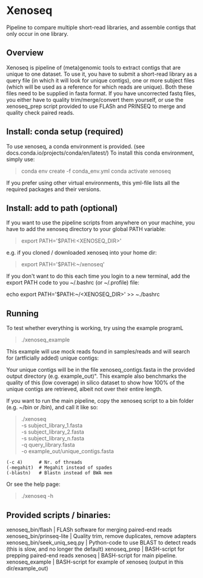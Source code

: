 # Xenoseq
Pipeline to compare multiple short-read libraries, 
and assemble contigs that only occur in one library.

## Overview
Xenoseq is pipeline of (meta)genomic tools to extract
contigs that are unique to one dataset. To use it, you
have to submit a short-read library as a query file (in
which it will look for unique contigs), one or more 
subject files (which will be used as a reference for 
which reads are unique). Both these files need to be 
supplied in fasta format. If you have uncorrected fastq
files, you either have to quality trim/merge/convert them
yourself, or use the xenoseq_prep script provided to use 
FLASh and PRINSEQ to merge and quality check paired reads. 

## Install: conda setup (required) 
To use xenoseq, a conda environment is provided. 
(see docs.conda.io/projects/conda/en/latest/) 
To install this conda environment, simply use: 

> conda env create -f conda_env.yml
> conda activate xenoseq

If you prefer using other virtual environments, this 
yml-file lists all the required packages and their versions.

## Install: add to path (optional)

If you want to use the pipeline scripts from anywhere on 
your machine, you have to add the xenoseq directory to 
your global PATH variable: 

> export PATH='$PATH:<XENOSEQ_DIR>'

e.g. if you cloned / downloaded xenoseq into your home dir:

> export PATH='$PATH:~/xenoseq'

If you don't want to do this each time you login to a new
terminal, add the export PATH code to you ~/.bashrc 
(or ~/.profile) file:

echo export PATH='$PATH:~/<XENOSEQ_DIR>' >> ~./bashrc

## Running 
To test whether everything is working, try using the example
programL

> ./xenoseq_example

This example will use mock reads found in samples/reads and 
will search for (artficially added) unique contigs:

Your unique contigs will be in the file xenoseq_contigs.fasta
in the provided output directory (e.g. example_out)". This 
example also benchmarks the quality of this (low coverage) 
in silico dataset to show how 100% of the unique contigs 
are retrieved, albeit not over their entire length.

If you want to run the main pipeline, copy the xenoseq script
to a bin folder (e.g. ~/bin or /bin), and call it like so:

> ./xenoseq \
	-s subject_library_1.fasta \
	-s subject_library_2.fasta \
	-s subject_library_n.fasta \
	-q query_library.fasta \
	-o example_out/unique_contigs.fasta 

	(-c 4) 		# Nr. of threads
	(-megahit) 	# Megahit instead of spades
	(-blastn) 	# Blastn instead of BWA mem

Or see the help page:

> ./xenoseq -h



## Provided scripts / binaries:
xenoseq_bin/flash  	 	| FLASh software for merging paired-end reads
xenoseq_bin/prinseq-lite 	| Quality trim, remove duplicates, remove adapters
xenoseq_bin/seek_uniq_seq.py 	| Python-code to use BLAST to detect reads (this is slow, and no longer the default)
xenoseq_prep 	 		| BASH-script for prepping paired-end reads
xenoseq		 		| BASH-script for main pipeline.
xenoseq_example  		| BASH-script for example of xenoseq (output in this dir/example_out) 

